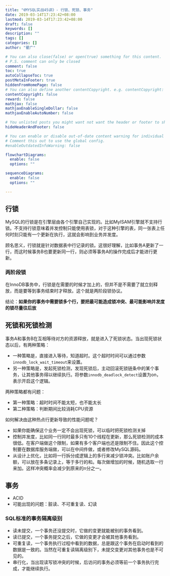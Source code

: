 ```yaml
---
title: "《MYSQL实战45讲》- 行锁、死锁、事务"
date: 2019-03-14T17:23:42+08:00
lastmod: 2019-03-14T17:23:42+08:00
draft: false
keywords: []
description: ""
tags: []
categories: []
author: "瞿广"

# You can also close(false) or open(true) something for this content.
# P.S. comment can only be closed
comment: false
toc: true
autoCollapseToc: true
postMetaInFooter: true
hiddenFromHomePage: false
# You can also define another contentCopyright. e.g. contentCopyright: "This is another copyright."
contentCopyright: false
reward: false
mathjax: false
mathjaxEnableSingleDollar: false
mathjaxEnableAutoNumber: false

# You unlisted posts you might want not want the header or footer to show
hideHeaderAndFooter: false

# You can enable or disable out-of-date content warning for individual post.
# Comment this out to use the global config.
#enableOutdatedInfoWarning: false

flowchartDiagrams:
  enable: false
  options: ""

sequenceDiagrams: 
  enable: false
  options: ""

---
```


<!--more-->

## 行锁

MySQL的行锁是在引擎层由各个引擎自己实现的。比如MyISAM引擎就不支持行锁。不支持行锁意味着并发控制只能使用表锁，对于这种引擎的表，同一张表上任何时刻只能有一个更新在执行，这就会影响到业务并发度。

顾名思义，行锁就是针对数据表中行记录的锁。这很好理解，比如事务A更新了一行，而这时候事务B也要更新同一行，则必须等事务A的操作完成后才能进行更新。

### 两阶段锁

在InnoDB事务中，行锁是在需要的时候才加上的，但并不是不需要了就立刻释放，而是要等到事务结束时才释放。这个就是两阶段锁协议。

结论：**如果你的事务中需要锁多个行，要把最可能造成锁冲突、最可能影响并发度的锁尽量往后放**

## 死锁和死锁检测

事务A和事务B在互相等待对方的资源释放，就是进入了死锁状态。当出现死锁状态以后，有两种策略：

- 一种策略是，直接进入等待，知道超时。这个超时时间可以通过参数`innodb_lock_wait_timeout`来设置。
- 另一种策略是，发起死锁检测，发现死锁后，主动回滚死锁链条中的某个事务，让其他事务得以继续执行。将参数`innodb_deadlock_detect`设置为on，表示开启这个逻辑。

两种策略都有问题：

- 第一种策略：超时时间不能太短，也不能太长
- 第二种策略：判断期间比较消耗CPU资源

如何解决由这种热点行更新导致的性能问题呢？

  - 如果你能确保这个业务一定不会出现死锁，可以临时把死锁检测关掉
  - 控制并发度，比如同一行同时最多只有10个线程在更新，那么死锁检测的成本很低。在客户端做这个限制，如果有多个客户端也还是限制不住。因此这个控制要在数据库服务端做，可以在中间件做，或者修改MySQL源码。
  - 从设计上优化，比如将一行拆分成逻辑上的多行来减少锁冲突。比如账户余额，可以放在多条记录上，等于多行的和。每次做增加的时候，随机选取一行来加。这样冲突概率会减少到原来的n分之一。

## 事务

 - ACID
 - 可能出现的问题：脏读、不可重复读、幻读

### SQL标准的事务隔离级别

 - 读未提交，一个事务还没提交时，它做的变更就能被别的事务看到。
 - 读已提交，一个事务提交之后，它做的变更才会被其他事务看到。
 - 可重复读，一个事务执行过程中看到的数据，总是跟这个事务在启动时看到的数据是一致的。当然在可重复读隔离级别下，未提交变更对其他事务也是不可见的。
 - 串行化，当出现读写锁冲突的时候，后访问的事务必须等前一个事务执行完成，才能继续执行。